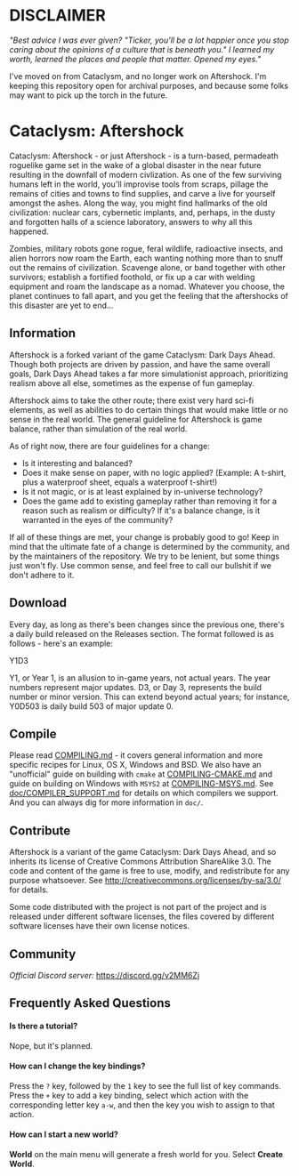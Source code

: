 # DISCLAIMER

*"Best advice I was ever given? "Ticker, you'll be a lot happier once you stop caring about the opinions of a culture that is beneath you." I learned my worth, learned the places and people that matter. Opened my eyes."*

I've moved on from Cataclysm, and no longer work on Aftershock. I'm keeping this repository open for archival purposes, and because some folks may want to pick up the torch in the future.

# Cataclysm: Aftershock

Cataclysm: Aftershock - or just Aftershock - is a turn-based, permadeath roguelike game set in the wake of a global disaster in the near future resulting in the downfall of modern civlization. As one of the few surviving humans left in the world, you'll improvise tools from scraps, pillage the remains of cities and towns to find supplies, and carve a live for yourself amongst the ashes. Along the way, you might find hallmarks of the old civilization: nuclear cars, cybernetic implants, and, perhaps, in the dusty and forgotten halls of a science laboratory, answers to why all this happened.

Zombies, military robots gone rogue, feral wildlife, radioactive insects, and alien horrors now roam the Earth, each wanting nothing more than to snuff out the remains of civilization. Scavenge alone, or band together with other survivors; establish a fortified foothold, or fix up a car with welding equipment and roam the landscape as a nomad. Whatever you choose, the planet continues to fall apart, and you get the feeling that the aftershocks of this disaster are yet to end...

## Information

Aftershock is a forked variant of the game Cataclysm: Dark Days Ahead. Though both projects are driven by passion, and have the same overall goals, Dark Days Ahead takes a far more simulationist approach, prioritizing realism above all else, sometimes as the expense of fun gameplay.

Aftershock aims to take the other route; there exist very hard sci-fi elements, as well as abilities to do certain things that would make little or no sense in the real world. The general guideline for Aftershock is game balance, rather than simulation of the real world.

As of right now, there are four guidelines for a change:
* Is it interesting and balanced?
* Does it make sense on paper, with no logic applied? (Example: A t-shirt, plus a waterproof sheet, equals a waterproof t-shirt!)
* Is it not magic, or is at least explained by in-universe technology?
* Does the game add to existing gameplay rather than removing it for a reason such as realism or difficulty? If it's a balance change, is it warranted in the eyes of the community?

If all of these things are met, your change is probably good to go! Keep in mind that the ultimate fate of a change is determined by the community, and by the maintainers of the repository. We try to be lenient, but some things just won't fly. Use common sense, and feel free to call our bullshit if we don't adhere to it.

## Download

Every day, as long as there's been changes since the previous one, there's a daily build released on the Releases section. The format followed is as follows - here's an example:

Y1D3

Y1, or Year 1, is an allusion to in-game years, not actual years. The year numbers represent major updates. D3, or Day 3, represents the build number or minor version. This can extend beyond actual years; for instance, Y0D503 is daily build 503 of major update 0.

## Compile

Please read [COMPILING.md](https://github.com/Ilysen/Cataclysm-AFS/blob/master/COMPILING.md) - it covers general information and more specific recipes for Linux, OS X, Windows and BSD. We also have an "unofficial" guide on building with `cmake` at [COMPILING-CMAKE.md](https://github.com/CleverRaven/Cataclysm-DDA/blob/master/COMPILING-CMAKE.md) and guide on building on Windows with `MSYS2` at [COMPILING-MSYS.md](https://github.com/CleverRaven/Cataclysm-DDA/blob/master/COMPILING-MSYS.md). See [doc/COMPILER_SUPPORT.md](https://github.com/CleverRaven/Cataclysm-DDA/blob/master/doc/COMPILER_SUPPORT.md) for details on which compilers we support. And you can always dig for more information in `doc/`.

## Contribute

Aftershock is a variant of the game Cataclysm: Dark Days Ahead, and so inherits its license of Creative Commons Attribution ShareAlike 3.0. The code and content of the game is free to use, modify, and redistribute for any purpose whatsoever. See http://creativecommons.org/licenses/by-sa/3.0/ for details.

Some code distributed with the project is not part of the project and is released under different software licenses, the files covered by different software licenses have their own license notices.

## Community

*Official Discord server:* https://discord.gg/v2MM6Zj

## Frequently Asked Questions

#### Is there a tutorial?

Nope, but it's planned.

#### How can I change the key bindings?

Press the `?` key, followed by the `1` key to see the full list of key commands. Press the `+` key to add a key binding, select which action with the corresponding letter key `a-w`, and then the key you wish to assign to that action.

#### How can I start a new world?

**World** on the main menu will generate a fresh world for you. Select **Create World**.
